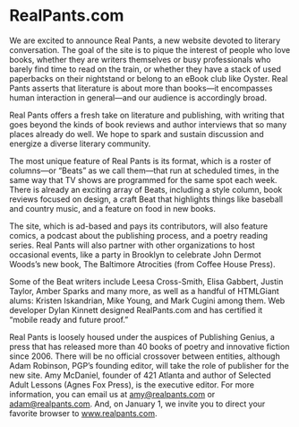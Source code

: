RealPants.com
=============


We are excited to announce Real Pants, a new website devoted to literary conversation. The goal of the site is to pique the interest of people who love books, whether they are writers themselves or busy professionals who barely find time to read on the train, or whether they have a stack of used paperbacks on their nightstand or belong to an eBook club like Oyster. Real Pants asserts that literature is about more than books—it encompasses human interaction in general—and our audience is accordingly broad.

Real Pants offers a fresh take on literature and publishing, with writing that goes beyond the kinds of book reviews and author interviews that so many places already do well. We hope to spark and sustain discussion and energize a diverse literary community.

The most unique feature of Real Pants is its format, which is a roster of columns—or “Beats” as we call them—that run at scheduled times, in the same way that TV shows are programmed for the same spot each week. There is already an exciting array of Beats, including a style column, book reviews focused on design, a craft Beat that highlights things like baseball and country music, and a feature on food in new books.

The site, which is ad-based and pays its contributors, will also feature comics, a podcast about the publishing process, and a poetry reading series. Real Pants will also partner with other organizations to host occasional events, like a party in Brooklyn to celebrate John Dermot Woods’s new book, The Baltimore Atrocities (from Coffee House Press).

Some of the Beat writers include Leesa Cross-Smith, Elisa Gabbert, Justin Taylor, Amber Sparks and many more, as well as a handful of HTMLGiant alums: Kristen Iskandrian, Mike Young, and Mark Cugini among them. Web developer Dylan Kinnett designed RealPants.com and has certified it “mobile ready and future proof.”

Real Pants is loosely housed under the auspices of Publishing Genius, a press that has released more than 40 books of poetry and innovative fiction since 2006. There will be no official crossover between entities, although Adam Robinson, PGP’s founding editor, will take the role of publisher for the new site. Amy McDaniel, founder of 421 Atlanta and author of Selected Adult Lessons (Agnes Fox Press), is the executive editor. For more information, you can email us at amy@realpants.com or adam@realpants.com. And, on January 1, we invite you to direct your favorite browser to www.realpants.com.

###
